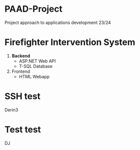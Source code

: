 # PAAD-Project
Project approach to applications development 23/24
# Firefighter Intervention System

1. **Backend** 
    * ASP.NET Web API
    * T-SQL Database
2. Frontend
    * HTML Webapp

# SSH test
Derin3

# Test test
DJ
